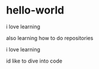 # hello-world

i love learning

also learning how to do repositories

i love learning


id like to dive into code
